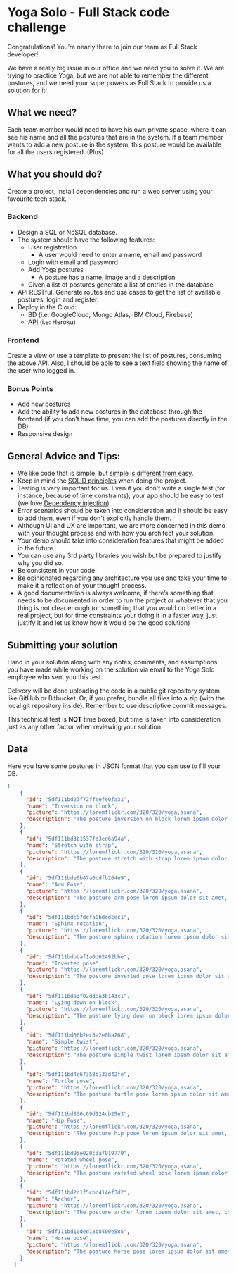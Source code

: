 # Yoga Solo -  Full Stack code challenge

Congratulations! You’re nearly there to join our team as Full Stack developer! 

We have a really big issue in our office and we need you to solve it. We are trying to practice Yoga, but we are not able to remember the different postures, and we need your superpowers as Full Stack to provide us a solution for it! 

## What we need? 

Each team member would need to have his own private space, where it can see his name and all the postures that are in the system.
If a team member wants to add a new posture in the system, this posture would be available for all the users registered. (Plus)

## What you should do?

Create a project, install dependencies and run a web server using your favourite tech stack.

### Backend

- Design a SQL or NoSQL database.
- The system should have the following features:
    - User registration
        - A user would need to enter a name, email and password
    - Login with email and password
    - Add Yoga postures
        - A posture has a name, image and a description
    - Given a list of postures generate a list of entries in the database 
- API RESTful. Generate routes and use cases to get the list of available postures, login and register.
- Deploy in the Cloud:
    - BD (i.e: GoogleCloud, Mongo Atlas, IBM Cloud, Firebase)
    - API (i.e: Heroku)

### Frontend

Create a view or use a template to present the list of postures, consuming the above API. Also, I should be able to see a text field showing the name of the user who logged in.

### Bonus Points

- Add new postures
- Add the ability to add new postures in the database through the frontend (if you don’t have time, you can add the postures directly in the DB)
- Responsive design

## General Advice and Tips:

- We like code that is simple, but [simple is different from easy](https://www.infoq.com/presentations/Simple-Made-Easy).
- Keep in mind the [SOLID principles](https://en.wikipedia.org/wiki/SOLID_(object-oriented_design)) when doing the project.
- Testing is very important for us. Even if you don't write a single test (for instance, because of time constraints), your app should be easy to test (we love [Dependency injection](https://en.wikipedia.org/wiki/Dependency_injection)).
- Error scenarios should be taken into consideration and it should be easy to add them, even if you don't explicitly handle them.
- Although UI and UX are important, we are more concerned in this demo with your thought process and with how you architect your solution. 
- Your demo should take into consideration features that might be added in the future.
- You can use any 3rd party libraries you wish but be prepared to justify why you did so.
- Be consistent in your code. 
- Be opinionated regarding any architecture you use and take your time to make it a reflection of your thought process.
- A good documentation is always welcome, if there’s something that needs to be documented in order to run the project or whatever that you thing is not clear enough (or something that you would do better in a real project, but for time constraints your doing it in a faster way, just justify it and let us know how it would be the good solution)

## Submitting your solution

Hand in your solution along with any notes, comments, and assumptions you have made while working on the solution via email to the Yoga Solo employee who sent you this test.

Delivery will be done uploading the code in a public git repository system like GitHub or Bitbucket. Or, if you prefer, bundle all files into a zip (with the local git repository inside). Remember to use descriptive commit messages.

This technical test is **NOT** time boxed, but time is taken into consideration just as any other factor when reviewing your solution.

## Data

Here you have some postures in JSON format that you can use to fill your DB.

```json
[
    {
      "id": "5df111bd23f72ffeefe0fa31",
      "name": "Inversion on block",
      "picture": "https://loremflickr.com/320/320/yoga,asana",
      "description": "The posture inversion on block lorem ipsum dolor sit amet, consectetur adipiscing elit, sed do eiusmod tempor incididunt ut labore et dolore magna aliqua."
    },
    {
      "id": "5df111bd3b1537fd3ed6a94a",
      "name": "Stretch with strap",
      "picture": "https://loremflickr.com/320/320/yoga,asana",
      "description": "The posture stretch with strap lorem ipsum dolor sit amet, consectetur adipiscing elit, sed do eiusmod tempor incididunt ut labore et dolore magna aliqua. Ut enim ad minim veniam, quis nostrud exercitation ullamco laboris nisi ut aliquip ex ea commodo consequat. Duis aute irure dolor in reprehenderit in voluptate velit esse cillum dolore eu fugiat nulla pariatur. Excepteur sint occaecat cupidatat non proident, sunt in culpa qui officia deserunt mollit anim id est laborum."
    },
    {
      "id": "5df111bde6b47a0cdfb264e9",
      "name": "Arm Pose",
      "picture": "https://loremflickr.com/320/320/yoga,asana",
      "description": "The posture arm pose lorem ipsum dolor sit amet, consectetur adipiscing elit, sed do eiusmod tempor incididunt ut labore et dolore magna aliqua. Ut enim ad minim veniam, quis nostrud exercitation ullamco laboris nisi ut aliquip ex ea commodo consequat. Duis aute irure dolor in reprehenderit in voluptate velit esse cillum dolore eu fugiat nulla pariatur. Excepteur sint occaecat cupidatat non proident, sunt in culpa qui officia deserunt mollit anim id est laborum."
    },
    {
      "id": "5df111bde57dcfa0bdcdcec1",
      "name": "Sphinx rotation",
      "picture": "https://loremflickr.com/320/320/yoga,asana",
      "description": "The posture sphinx rotation lorem ipsum dolor sit amet, consectetur adipiscing elit, sed do eiusmod tempor incididunt ut labore et dolore magna aliqua. Ut enim ad minim veniam, quis nostrud exercitation ullamco laboris nisi ut aliquip ex ea commodo consequat. Duis aute irure dolor in reprehenderit in voluptate velit esse cillum dolore eu fugiat nulla pariatur. Excepteur sint occaecat cupidatat non proident, sunt in culpa qui officia deserunt mollit anim id est laborum."
    },
    {
      "id": "5df111bdbbaf1a0d62492bbe",
      "name": "Inverted pose",
      "picture": "https://loremflickr.com/320/320/yoga,asana",
      "description": "The posture inverted pose lorem ipsum dolor sit amet, consectetur adipiscing elit, sed do eiusmod tempor incididunt ut labore et dolore magna aliqua."
    },
    {
      "id": "5df111bda3f02dd8a3b143c1",
      "name": "Lying down on block",
      "picture": "https://loremflickr.com/320/320/yoga,asana",
      "description": "The posture lying down on block lorem ipsum dolor sit amet, consectetur adipiscing elit, sed do eiusmod tempor incididunt ut labore et dolore magna aliqua. Ut enim ad minim veniam, quis nostrud exercitation ullamco laboris nisi ut aliquip ex ea commodo consequat."
    },
    {
      "id": "5df111bd06b2ec5a2e0ba268",
      "name": "Simple twist",
      "picture": "https://loremflickr.com/320/320/yoga,asana",
      "description": "The posture simple twist lorem ipsum dolor sit amet, consectetur adipiscing elit, sed do eiusmod tempor incididunt ut labore et dolore magna aliqua."
    },
    {
      "id": "5df111bd4e67358b133d42fe",
      "name": "Turtle pose",
      "picture": "https://loremflickr.com/320/320/yoga,asana",
      "description": "The posture turtle pose lorem ipsum dolor sit amet, consectetur adipiscing elit, sed do eiusmod tempor incididunt ut labore et dolore magna aliqua. Ut enim ad minim veniam, quis nostrud exercitation ullamco laboris nisi ut aliquip ex ea commodo consequat. Duis aute irure dolor in reprehenderit in voluptate velit esse cillum dolore eu fugiat nulla pariatur. Excepteur sint occaecat cupidatat non proident, sunt in culpa qui officia deserunt mollit anim id est laborum."
    },
    {
      "id": "5df111bd836c69d124cb25e3",
      "name": "Hip Pose",
      "picture": "https://loremflickr.com/320/320/yoga,asana",
      "description": "The posture hip pose lorem ipsum dolor sit amet, consectetur adipiscing elit, sed do eiusmod tempor incididunt ut labore et dolore magna aliqua. Ut enim ad minim veniam, quis nostrud exercitation ullamco laboris nisi ut aliquip ex ea commodo consequat. Duis aute irure dolor in reprehenderit in voluptate velit esse cillum dolore eu fugiat nulla pariatur. Excepteur sint occaecat cupidatat non proident, sunt in culpa qui officia deserunt mollit anim id est laborum."
    },
    {
      "id": "5df111bd95e020c3a7019779",
      "name": "Rotated wheel pose",
      "picture": "https://loremflickr.com/320/320/yoga,asana",
      "description": "The posture rotated wheel pose lorem ipsum dolor sit amet, consectetur adipiscing elit, sed do eiusmod tempor incididunt ut labore et dolore magna aliqua. Ut enim ad minim veniam, quis nostrud exercitation ullamco laboris nisi ut aliquip ex ea commodo consequat. Duis aute irure dolor in reprehenderit in voluptate velit esse cillum dolore eu fugiat nulla pariatur. Excepteur sint occaecat cupidatat non proident, sunt in culpa qui officia deserunt mollit anim id est laborum."
    },
    {
      "id": "5df111bd2c1f5cbc414ef3d2",
      "name": "Archer",
      "picture": "https://loremflickr.com/320/320/yoga,asana",
      "description": "The posture archer lorem ipsum dolor sit amet, consectetur adipiscing elit, sed do eiusmod tempor incididunt ut labore et dolore magna aliqua. Ut enim ad minim veniam, quis nostrud exercitation ullamco laboris nisi ut aliquip ex ea commodo consequat. Duis aute irure dolor in reprehenderit in voluptate velit esse cillum dolore eu fugiat nulla pariatur. Excepteur sint occaecat cupidatat non proident, sunt in culpa qui officia deserunt mollit anim id est laborum. Lorem ipsum dolor sit amet, consectetur adipiscing elit, sed do eiusmod tempor incididunt ut labore et dolore magna aliqua. Ut enim ad minim veniam, quis nostrud exercitation ullamco laboris nisi ut aliquip ex ea commodo consequat. Duis aute irure dolor in reprehenderit in voluptate velit esse cillum dolore eu fugiat nulla pariatur. Excepteur sint occaecat cupidatat non proident, sunt in culpa qui officia deserunt mollit anim id est laborum."
    },
    {
      "id": "5df111bd10ded18b8400e585",
      "name": "Horse pose",
      "picture": "https://loremflickr.com/320/320/yoga,asana",
      "description": "The posture horse pose lorem ipsum dolor sit amet, consectetur adipiscing elit."
    }
  ]
```





